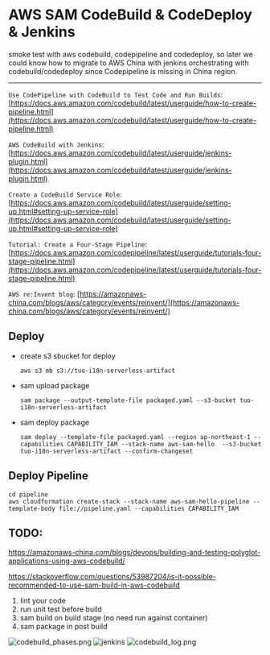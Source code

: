 # AWS SAM CodeBuild & CodeDeploy & Jenkins

smoke test with aws codebuild, codepipeline and codedeploy, so later we could know how to migrate to AWS China with jenkins orchestrating with codebuild/codedeploy since Codepipeline is missing in China region.


---

`Use CodePipeline with CodeBuild to Test Code and Run Builds`: [https://docs.aws.amazon.com/codebuild/latest/userguide/how-to-create-pipeline.html](https://docs.aws.amazon.com/codebuild/latest/userguide/how-to-create-pipeline.html)

`AWS CodeBuild with Jenkins`: [https://docs.aws.amazon.com/codebuild/latest/userguide/jenkins-plugin.html](https://docs.aws.amazon.com/codebuild/latest/userguide/jenkins-plugin.html)


`Create a CodeBuild Service Role`: [https://docs.aws.amazon.com/codebuild/latest/userguide/setting-up.html#setting-up-service-role](https://docs.aws.amazon.com/codebuild/latest/userguide/setting-up.html#setting-up-service-role)

`Tutorial: Create a Four-Stage Pipeline`: [https://docs.aws.amazon.com/codepipeline/latest/userguide/tutorials-four-stage-pipeline.html](https://docs.aws.amazon.com/codepipeline/latest/userguide/tutorials-four-stage-pipeline.html)

`AWS re:Invent blog`: [https://amazonaws-china.com/blogs/aws/category/events/reinvent/](https://amazonaws-china.com/blogs/aws/category/events/reinvent/) 
## Deploy 

 

   * create s3 sbucket for deploy 
        
         aws s3 mb s3://tuo-i18n-serverless-artifact

   * sam upload package
   
         sam package --output-template-file packaged.yaml --s3-bucket tuo-i18n-serverless-artifact

   * sam deploy package 
   
         sam deploy --template-file packaged.yaml --region ap-northeast-1 --capabilities CAPABILITY_IAM --stack-name aws-sam-hello  --s3-bucket tuo-i18n-serverless-artifact --confirm-changeset

## Deploy Pipeline

```
cd pipeline
aws cloudformation create-stack --stack-name aws-sam-hello-pipeline --template-body file://pipeline.yaml --capabilities CAPABILITY_IAM 
```



## TODO:


https://amazonaws-china.com/blogs/devops/building-and-testing-polyglot-applications-using-aws-codebuild/

https://stackoverflow.com/questions/53987204/is-it-possible-recommended-to-use-sam-build-in-aws-codebuild


1. lint your code
2. run unit test before build
3. sam build on build stage (no need run against container)
4. sam package in post build 
 
     

![codebuild_phases.png](./screenshots/codebuild_phases.png)
![jenkins](./screenshots/jenkins.png)
![codebuild_log.png](./screenshots/codebuild_log.png)